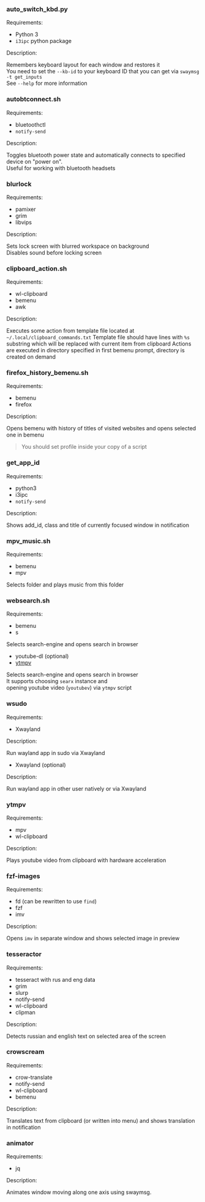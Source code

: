 ### auto_switch_kbd.py

Requirements:

* Python 3
* `i3ipc` python package

Description:

Remembers keyboard layout for each window and restores it  
You need to set the `--kb-id` to your keyboard ID that you can get via `swaymsg -t get_inputs`  
See `--help` for more information

### autobtconnect.sh

Requirements:

* bluetoothctl
* `notify-send`

Description:

Toggles bluetooth power state and automatically connects to specified device on "power on".  
Useful for working with bluetooth headsets

### blurlock

Requirements:

* pamixer
* grim
* libvips

Description:

Sets lock screen with blurred workspace on background  
Disables sound before locking screen

### clipboard_action.sh

Requirements:

* wl-clipboard
* bemenu
* awk

Description:

Executes some action from template file located at `~/.local/clipboard_commands.txt`
Template file should have lines with `%s` substring which will be replaced with current item from clipboard
Actions are executed in directory specified in first bemenu prompt, directory is created on demand

### firefox_history_bemenu.sh

Requirements:

* bemenu
* firefox

Description:

Opens bemenu with history of titles of visited websites and opens selected one in bemenu
> You should set profile inside your copy of a script

### get_app_id

Requirements:

* python3
* i3ipc
* `notify-send`

Description:

Shows add_id, class and title of currently focused window in notification

### mpv_music.sh

Requirements:

* bemenu
* mpv

Selects folder and plays music from this folder

### websearch.sh

Requirements:

* bemenu
* s

Selects search-engine and opens search in browser

* youtube-dl (optional)
* [ytmpv](sway/ytmpv)

Selects search-engine and opens search in browser  
It supports choosing `searx` instance and  
opening youtube video (`youtubev`) via `ytmpv` script

### wsudo

Requirements:

* Xwayland

Description:

Run wayland app in sudo via Xwayland

* Xwayland (optional)

Description:

Run wayland app in other user natively or via Xwayland

### ytmpv

Requirements:

* mpv
* wl-clipboard

Description:

Plays youtube video from clipboard with hardware acceleration


### fzf-images

Requirements:

* fd (can be rewritten to use `find`)
* fzf
* imv

Description:

Opens `imv` in separate window and shows selected image in preview


### tesseractor

Requirements:

* tesseract with rus and eng data
* grim
* slurp
* notify-send
* wl-clipboard
* clipman

Description:

Detects russian and english text on selected area of the screen


### crowscream

Requirements:

* crow-translate
* notify-send
* wl-clipboard
* bemenu

Description:

Translates text from clipboard (or written into menu) and
shows translation in notification


### animator

Requirements:
* jq

Description:

Animates window moving along one axis using swaymsg.
